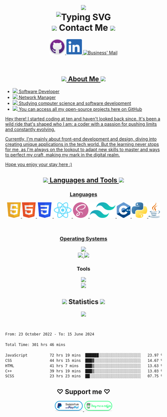 <h1 align = "center">
<img src="https://em-content.zobj.net/thumbs/240/apple/325/waving-hand_1f44b.png" height="60em" align="center"/></br>
<a><img src="https://readme-typing-svg.demolab.com?font=Fira+Code&duration=2500&pause=400&color=12BE19&center=true&vCenter=true&random=false&width=435&lines=Hey+there%2C+I'm+Chaos!;%3E+github.com%2Fallmightychaos)](https://git.io/typing-svg" alt="Typing SVG" /></a>
</br>

<img src="https://em-content.zobj.net/thumbs/240/apple/325/closed-mailbox-with-raised-flag_1f4eb.png" height="40em"/>
 Contact Me 
<img src="https://em-content.zobj.net/thumbs/240/apple/325/closed-mailbox-with-raised-flag_1f4eb.png" height="40em"/></br>
</h1>

<p align="center">
<a href="https://www.github.com/allmightychaos" target="_blank">
      <img width="50em" alt="Chaos' GitHub Profile" src="https://github.com/allmightychaos/.github/blob/main/.resources/socials/github-icon.svg"/>
<a href="https://www.linkedin.com/in/chaos3003/" target="_blank">
      <img width="50em" alt="Chaos' Linkedin" src="https://github.com/allmightychaos/.github/blob/main/.resources/socials/linkedin.svg"/>
<a href="mailto:business@almightychaos.dev">
      <img width="50em" alt="Business' Mail" src="https://em-content.zobj.net/thumbs/240/apple/325/closed-mailbox-with-raised-flag_1f4eb.png"/>
 </br> </br> </br>
</p>

<h2 align = "center">
<img src="https://em-content.zobj.net/thumbs/240/apple/325/open-book_1f4d6.png" height="30em"/> 
 About Me 
<img src="https://em-content.zobj.net/thumbs/240/apple/325/open-book_1f4d6.png" height="30em"/> </br>
</h2>

- <img src="https://em-content.zobj.net/thumbs/240/apple/325/desktop-computer_1f5a5-fe0f.png" height="20em"/> Software Developer
- <img src="https://em-content.zobj.net/thumbs/240/apple/325/man-technologist_1f468-200d-1f4bb.png" height="20em"/> Network Manager
- <img src="https://em-content.zobj.net/thumbs/240/apple/325/graduation-cap_1f393.png" height="20em"/> Studying computer science and software development
- <img src="https://em-content.zobj.net/thumbs/240/whatsapp/326/globe-with-meridians_1f310.png" height="20em"/> You can access all my open-source projects here on GitHub

Hey there! I started coding at ten and haven't looked back since. It's been a wild ride that's shaped who I am: a coder with a passion for pushing limits and constantly evolving.

Currently, I'm mainly about front-end development and design, diving into creating unique applications in the tech world. But the learning never stops for me, as I'm always on the lookout to adapt new skills to master and ways to perfect my craft, making my mark in the digital realm.

Hope you enjoy your stay here :) 

<h2 align = "center">
<img src="https://em-content.zobj.net/thumbs/240/apple/325/hammer_1f528.png" height="25em"/> 
 Languages and Tools 
<img src="https://em-content.zobj.net/thumbs/240/apple/325/hammer_1f528.png" height="25em"/></br>
</h2>

<h3 align="center">Languages</h3>
<p align="center">
 <code><img height="50" src="https://github.com/allmightychaos/.github/blob/main/.resources/languages/js.svg"></code>
 <code><img height="50" src="https://github.com/allmightychaos/.github/blob/main/.resources/languages/html.svg"></code>
 <code><img height="50" src="https://github.com/allmightychaos/.github/blob/main/.resources/languages/css.svg"></code>
 <code><img height="50" src="https://github.com/allmightychaos/.github/blob/main/.resources/languages/react.svg"></code>
 <code><img height="50" src="https://github.com/allmightychaos/.github/blob/main/.resources/languages/scss.svg"></code>
 <code><img height="50" src="https://github.com/allmightychaos/.github/blob/main/.resources/languages/tailwindcss.svg"></code>
 <code><img height="50" src="https://github.com/allmightychaos/.github/blob/main/.resources/languages/cpp.svg"></code> 
 <code><img height="50" src="https://github.com/allmightychaos/.github/blob/main/.resources/languages/python.svg"></code>
 <code><img height="50" src="https://github.com/allmightychaos/.github/blob/main/.resources/languages/java.svg"></code>
</p>

</br>

<h3 align="center">Operating Systems</h3>
<p align="center">
 <a href="https://www.apple.com/macos/sonoma">
  <img src="https://img.shields.io/badge/macOS-Sonoma-479B50?style=round-square&logo=apple&logoColor=ffffff"></img>
 </a>

</br>

 <a href="https://www.youtube.com/watch?v=dQw4w9WgXcQ&ab_channel=RickAstley">
  <img src="https://img.shields.io/badge/Windows-11-2596be?style=round-square&logo=windows11&logoColor=2596be"></img>
 </a>

 <a href="https://www.kali.org">
 <img src="https://img.shields.io/badge/Kali-Linux-557C94?logo=kalilinux&logoColor=fff"><img>
 </a>

</br>
</p>

<h3 align="center">Tools</h3>

<p align="center">
 <a href="https://github.com/features/copilot">
  <img src="https://img.shields.io/badge/GitHub-Copilot-56b335?style=round-square&logo=github&logoColor=56b335"></img>
 </a>

</br>

 <a href="https://code.visualstudio.com/">
  <img src="https://img.shields.io/badge/IDE-VSCode-1087d2?style=round-square&logo=Visual-studio-code&logoColor=1087d2"></img>
 </a>
</p

</br>

<h2 align = "center">
<img src="https://em-content.zobj.net/thumbs/160/apple/354/chart-increasing_1f4c8.png" height="20em"/> 
 Statistics
<img src="https://em-content.zobj.net/thumbs/160/apple/354/chart-increasing_1f4c8.png" height="20em"/></br>
</h2>

<div align="center">
 <img src="https://github-readme-stats.vercel.app/api?username=allmightychaos&show_icons=true&theme=vue-dark" align="center" />
</div>
<br><br>
<!--START_SECTION:waka-->

```txt
From: 23 October 2022 - To: 15 June 2024

Total Time: 301 hrs 46 mins

JavaScript          72 hrs 19 mins  ██████░░░░░░░░░░░░░░░░░░░   23.97 %
CSS                 44 hrs 15 mins  ███▓░░░░░░░░░░░░░░░░░░░░░   14.67 %
HTML                41 hrs 7 mins   ███▒░░░░░░░░░░░░░░░░░░░░░   13.63 %
C++                 39 hrs 19 mins  ███▒░░░░░░░░░░░░░░░░░░░░░   13.03 %
SCSS                23 hrs 23 mins  ██░░░░░░░░░░░░░░░░░░░░░░░   07.75 %
```

<!--END_SECTION:waka-->

<h2 align = "center">
♡ Support me ♡</br>
</h2>

<!-- If you want to have any of those pictures, feel free to contact me and I will send them to you. -->
<p align="center">
  <a href="https://www.paypal.com/donate/?hosted_button_id=57YPDJCJ3U66S" target="_blank">
      <img width="18%" alt="Donate with Paypal" src="https://github.com/allmightychaos/.github/blob/main/.resources/support/support-paypal.svg"/>
  </a>
  <a href="https://www.buymeacoffee.com/allmightychaos" target="_blank">
      <img width="18%" alt="Buy me a coffee" src="https://github.com/allmightychaos/.github/blob/main/.resources/support/support-buy-coffee.svg"/>
  </a>
</p>

<!-- Tools used for the creation: 
- Typing Animation: https://readme-typing-svg.demolab.com/demo/
- Badges: https://shields.io/
-->
